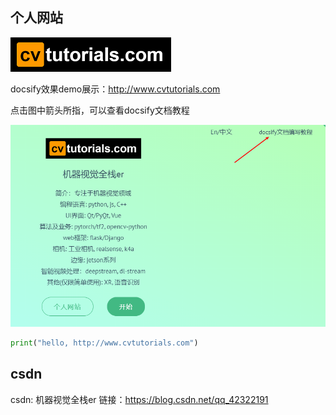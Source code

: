 ## 个人网站

![](./assets/cvtutorials.png)

docsify效果demo展示：http://www.cvtutorials.com

点击图中箭头所指，可以查看docsify文档教程

![](./assets/hello.png)


```python
print("hello, http://www.cvtutorials.com")
```
## csdn
csdn: 机器视觉全栈er
链接：https://blog.csdn.net/qq_42322191
